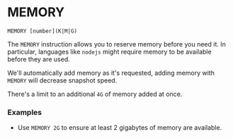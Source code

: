 # MEMORY

`MEMORY [number](K|M|G)`

The `MEMORY` instruction allows you to reserve memory before you need it.
In particular, languages like `nodejs` might require memory to be available before they are used.

We'll automatically add memory as it's requested, adding memory with `MEMORY` will decrease snapshot speed.

There's a limit to an additional `4G` of memory added at once.

### Examples

- Use `MEMORY 2G` to ensure at least 2 gigabytes of memory are available.

<br />